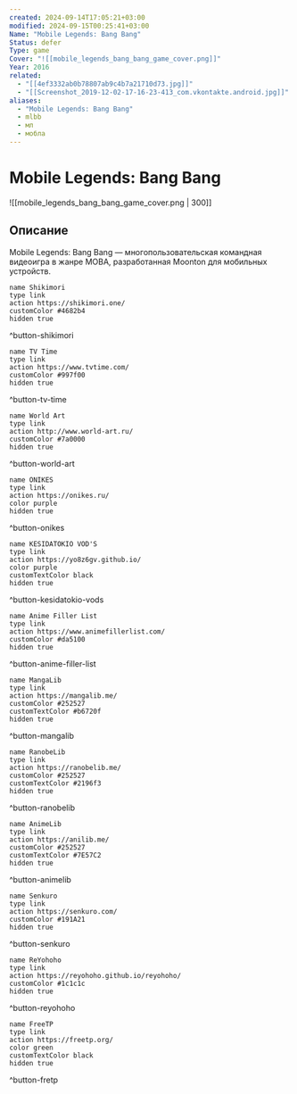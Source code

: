 ```yaml
---
created: 2024-09-14T17:05:21+03:00
modified: 2024-09-15T00:25:41+03:00
Name: "Mobile Legends: Bang Bang"
Status: defer
Type: game
Cover: "![[mobile_legends_bang_bang_game_cover.png]]"
Year: 2016
related:
  - "[[4ef3332ab0b78807ab9c4b7a21710d73.jpg]]"
  - "[[Screenshot_2019-12-02-17-16-23-413_com.vkontakte.android.jpg]]"
aliases:
  - "Mobile Legends: Bang Bang"
  - mlbb
  - мл
  - мобла
---
```


# Mobile Legends: Bang Bang

![[mobile_legends_bang_bang_game_cover.png | 300]]


## Описание

Mobile Legends: Bang Bang — многопользовательская командная видеоигра в жанре MOBA, разработанная Moonton для мобильных устройств.

```button
name Shikimori
type link
action https://shikimori.one/
customColor #4682b4
hidden true
```
^button-shikimori

```button
name TV Time
type link
action https://www.tvtime.com/
customColor #997f00
hidden true
```
^button-tv-time

```button
name World Art
type link
action http://www.world-art.ru/
customColor #7a0000
hidden true
```
^button-world-art

```button
name ONIKES
type link
action https://onikes.ru/
color purple
hidden true
```
^button-onikes

```button
name KESIDATOKIO VOD'S
type link
action https://yo8z6gv.github.io/
color purple
customTextColor black
hidden true
```
^button-kesidatokio-vods

```button
name Anime Filler List
type link
action https://www.animefillerlist.com/
customColor #da5100
hidden true
```
^button-anime-filler-list

```button
name MangaLib
type link
action https://mangalib.me/
customColor #252527
customTextColor #b6720f
hidden true
```
^button-mangalib

```button
name RanobeLib
type link
action https://ranobelib.me/
customColor #252527
customTextColor #2196f3
hidden true
```
^button-ranobelib

```button
name AnimeLib
type link
action https://anilib.me/
customColor #252527
customTextColor #7E57C2
hidden true
```
^button-animelib

```button
name Senkuro
type link
action https://senkuro.com/
customColor #191A21
hidden true
```
^button-senkuro

```button
name ReYohoho
type link
action https://reyohoho.github.io/reyohoho/
customColor #1c1c1c
hidden true
```
^button-reyohoho

```button
name FreeTP
type link
action https://freetp.org/
color green
customTextColor black
hidden true
```
^button-fretp
